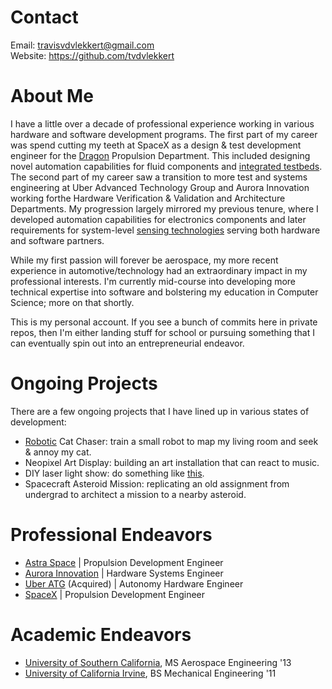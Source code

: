 # Contact
Email: travisvdvlekkert@gmail.com \
Website: https://github.com/tvdvlekkert

# About Me
I have a little over a decade of professional experience working in various hardware and software development programs. The first part of my career was spend cutting my teeth at SpaceX as a design & test development engineer for the [Dragon](https://www.spacex.com/vehicles/dragon/) Propulsion Department. This included designing novel automation capabilities for fluid components and [integrated testbeds](https://youtu.be/0zOzk0keqU8). The second part of my career saw a transition to more test and systems engineering at Uber Advanced Technology Group and Aurora Innovation working forthe Hardware Verification & Validation and Architecture Departments. My progression largely mirrored my previous tenure, where I developed automation capabilities for electronics components and later requirements for system-level [sensing technologies](https://aurora.tech/blog/meet-fusion-the-aurora-drivers-next-generation) serving both hardware and software partners.

While my first passion will forever be aerospace, my more recent experience in automotive/technology had an extraordinary impact in my professional interests. I'm currently mid-course into developing more technical expertise into software and bolstering my education in Computer Science; more on that shortly.

This is my personal account. If you see a bunch of commits here in private repos, then I'm either landing stuff for school or pursuing something that I can eventually spin out into an entrepreneurial endeavor. 

# Ongoing Projects
There are a few ongoing projects that I have lined up in various states of development:
- [Robotic](https://www.electromaker.io/shop/product/sparkfun-jetbot-ai-kit-v21-powered-by-jetson-nano) Cat Chaser: train a small robot to map my living room and seek & annoy my cat.
- Neopixel Art Display: building an art installation that can react to music.
- DIY laser light show: do something like [this](https://i.ytimg.com/vi/VL1-lNUQA_I/maxresdefault.jpg).
- Spacecraft Asteroid Mission: replicating an old assignment from undergrad to architect a mission to a nearby asteroid.

# Professional Endeavors
- [Astra Space](https://astra.com/) | Propulsion Development Engineer
- [Aurora Innovation](https://aurora.tech/) | Hardware Systems Engineer
- [Uber ATG](https://www.uber.com/) (Acquired) | Autonomy Hardware Engineer
- [SpaceX](https://www.spacex.com/) | Propulsion Development Engineer

# Academic Endeavors
- [University of Southern California](https://ame.usc.edu/), MS Aerospace Engineering '13
- [University of California Irvine](https://engineering.uci.edu/dept/mae), BS Mechanical Engineering '11
